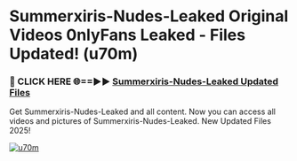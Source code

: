 # Summerxiris-Nudes-Leaked Original Videos 0nlyFans Leaked - Files Updated! (u70m)

<h3>🔴 CLICK HERE 🌐==►► <a href="https://tinyurl.com/4mcuefdz" rel="nofollow">Summerxiris-Nudes-Leaked Updated Files</a></h3>

Get Summerxiris-Nudes-Leaked and all content. Now you can access all videos and pictures of Summerxiris-Nudes-Leaked. New Updated Files 2025!

[![u70m](https://i.imgur.com/StAQSOY.gif)](https://tinyurl.com/4mcuefdz)
